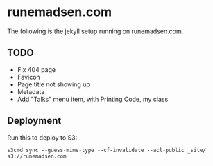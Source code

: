 runemadsen.com
==============

The following is the jekyll setup running on runemadsen.com. 

TODO
----

- Fix 404 page
- Favicon
- Page title not showing up
- Metadata
- Add "Talks" menu item, with Printing Code, my class


Deployment
----------

Run this to deploy to S3:

```bach
s3cmd sync --guess-mime-type --cf-invalidate --acl-public _site/ s3://runemadsen.com
```